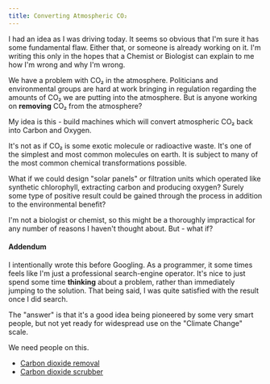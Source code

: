 ```yaml
---
title: Converting Atmospheric CO₂
---
```


I had an idea as I was driving today. It seems so obvious that I'm sure it has
some fundamental flaw. Either that, or someone is already working on it. I'm
writing this only in the hopes that a Chemist or Biologist can explain to me how
I'm wrong and why I'm wrong.

We have a problem with CO₂ in the atmosphere. Politicians and environmental
groups are hard at work bringing in regulation regarding the amounts of CO₂ we
are putting into the atmosphere. But is anyone working on **removing** CO₂ from
the atmosphere?

My idea is this - build machines which will convert atmospheric CO₂ back into
Carbon and Oxygen.

It's not as if CO₂ is some exotic molecule or radioactive waste. It's one of the
simplest and most common molecules on earth. It is subject to many of the most
common chemical transformations possible.

What if we could design "solar panels" or filtration units which operated like
synthetic chlorophyll, extracting carbon and producing oxygen? Surely some type
of positive result could be gained through the process in addition to the
environmental benefit?

I'm not a biologist or chemist, so this might be a thoroughly impractical for
any number of reasons I haven't thought about. But - what if?

#### Addendum

I intentionally wrote this before Googling. As a programmer, it some times feels
like I'm just a professional search-engine operator. It's nice to just spend
some time **thinking** about a problem, rather than immediately jumping to the
solution. That being said, I was quite satisfied with the result once I did
search.

The "answer" is that it's a good idea being pioneered by some very smart
people, but not yet ready for widespread use on the "Climate Change" scale.

We need people on this.

- [Carbon dioxide removal](https://en.wikipedia.org/wiki/Carbon_dioxide_removal)
- [Carbon dioxide scrubber](https://en.wikipedia.org/wiki/Carbon_dioxide_scrubber)
